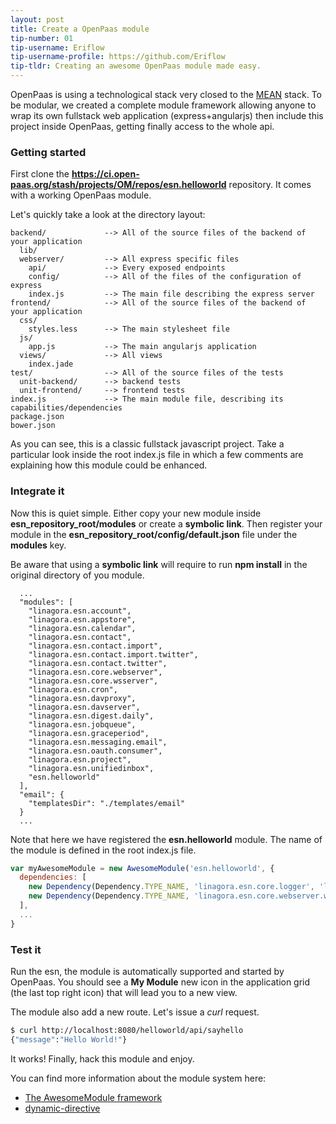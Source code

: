 ```yaml
---
layout: post
title: Create a OpenPaas module
tip-number: 01
tip-username: Eriflow
tip-username-profile: https://github.com/Eriflow
tip-tldr: Creating an awesome OpenPaas module made easy.
---
```


OpenPaas is using a technological stack very closed to the [MEAN](http://mean.io/) stack. To be modular, we created a complete module framework allowing anyone to wrap its own  fullstack web application (express+angularjs) then include this project inside OpenPaas, getting finally access to the whole api.

### Getting started

First clone the **https://ci.open-paas.org/stash/projects/OM/repos/esn.helloworld** repository. It comes with a working OpenPaas module.

Let's quickly take a look at the directory layout:

```
backend/             --> All of the source files of the backend of your application
  lib/
  webserver/         --> All express specific files
    api/             --> Every exposed endpoints
    config/          --> All of the files of the configuration of express
    index.js         --> The main file describing the express server
frontend/            --> All of the source files of the backend of your application
  css/
    styles.less      --> The main stylesheet file
  js/
    app.js           --> The main angularjs application
  views/             --> All views
    index.jade
test/                --> All of the source files of the tests
  unit-backend/      --> backend tests
  unit-frontend/     --> frontend tests
index.js             --> The main module file, describing its capabilities/dependencies
package.json
bower.json
```

As you can see, this is a classic fullstack javascript project.
Take a particular look inside the root index.js file in which a few comments are explaining how this module could be enhanced.

### Integrate it

Now this is quiet simple. Either copy your new module inside **esn_repository_root/modules** or create a **symbolic link**. Then register your module in the **esn_repository_root/config/default.json** file under the **modules** key.

Be aware that using a **symbolic link** will require to run **npm install** in the original directory of you module.

```
  ...
  "modules": [
    "linagora.esn.account",
    "linagora.esn.appstore",
    "linagora.esn.calendar",
    "linagora.esn.contact",
    "linagora.esn.contact.import",
    "linagora.esn.contact.import.twitter",
    "linagora.esn.contact.twitter",
    "linagora.esn.core.webserver",
    "linagora.esn.core.wsserver",
    "linagora.esn.cron",
    "linagora.esn.davproxy",
    "linagora.esn.davserver",
    "linagora.esn.digest.daily",
    "linagora.esn.jobqueue",
    "linagora.esn.graceperiod",
    "linagora.esn.messaging.email",
    "linagora.esn.oauth.consumer",
    "linagora.esn.project",
    "linagora.esn.unifiedinbox",
    "esn.helloworld"
  ],
  "email": {
    "templatesDir": "./templates/email"
  }
  ...
```

Note that here we have registered the **esn.helloworld** module. The name of the module is defined in the root index.js file.

```javascript
var myAwesomeModule = new AwesomeModule('esn.helloworld', {
  dependencies: [
    new Dependency(Dependency.TYPE_NAME, 'linagora.esn.core.logger', 'logger'),
    new Dependency(Dependency.TYPE_NAME, 'linagora.esn.core.webserver.wrapper', 'webserver-wrapper')
  ],
  ...
}
```

### Test it

Run the esn, the module is automatically supported and started by OpenPaas. You should see a **My Module** new icon in the application grid (the last top right icon) that will lead you to a new view.

The module also add a new route. Let's issue a *curl* request.

```sh
$ curl http://localhost:8080/helloworld/api/sayhello
{"message":"Hello World!"}
```

It works! Finally, hack this module and enjoy.

You can find more information about the module system here:

- [The AwesomeModule framework](https://ci.open-paas.org/stash/projects/AM/repos/awesome-module-manager/)
- [dynamic-directive](https://github.com/linagora/dynamic-directive)
